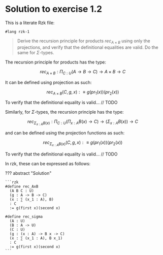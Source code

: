 # Solution to exercise 1.2

This is a literate Rzk file:

```rzk
#lang rzk-1
```
> Derive the recursion principle for products $rec_{A\times B}$ using only the projections, and verify that the definitional equalities are valid. Do the same for $\Sigma$-types.

The recursion principle for products has the type:

$$ rec_{A\times B} : \Pi_{C:U}(A \to B \to C) \to A \times B \to C $$

It can be defined using projection as such:

$$ rec_{A\times B}(C, g, x) :\equiv g(pr_1(x))(pr_2(x)) $$

To verify that the definitional equality is valid... // TODO

Similarly, for $\Sigma$-types, the recursion principle has the type:

$$ rec_{\Sigma_{x:A}B(x)} : \Pi_{C:U}(\Pi_{x:A} B(x) \to C) \to (\Sigma_{x:A} B(x)) \to C $$

and can be defined using the projection functions <!--($pr_1 :(\Sigma_{x:A} B(x)) \to A$ and $pr_2 : \Pi_{p:\Sigma_{x:A}B(x)}B(pr_1(p))$)--> as such:

$$ rec_{\Sigma_{x:A}B(x)}(C, g, x) :\equiv g(pr_1(x))(pr_2(x)) $$

To verify that the definitional equality is valid... // TODO

In rzk, these can be expressed as follows:

??? abstract "Solution"

    ```rzk
    #define rec_AxB
      (A B C : U)
      (g : A -> B -> C)
      (x : ∑ (x_1 : A), B)
      : C
      := g(first x)(second x)

    #define rec_sigma
      (A : U)
      (B : A -> U)
      (C : U)
      (g : (x : A) -> B x -> C)
      (x : ∑ (x_1 : A), B x_1)
      : C
      := g(first x)(second x)
    ```
